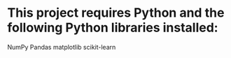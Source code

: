 # This project requires Python and the following Python libraries installed:
NumPy
Pandas
matplotlib
scikit-learn

